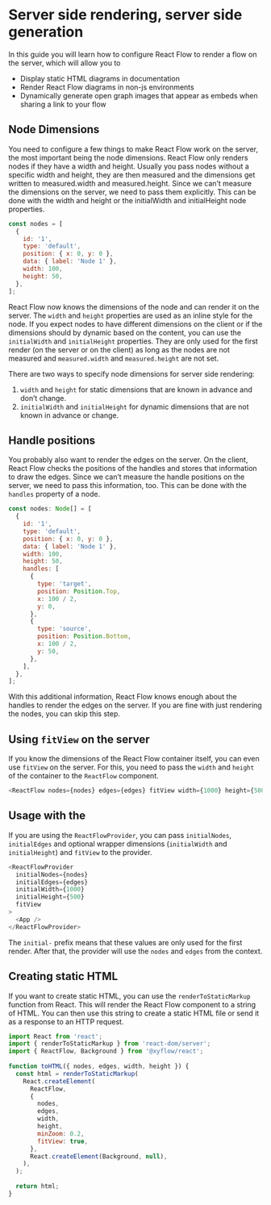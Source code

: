 # Server side rendering, server side generation

In this guide you will learn how to configure React Flow to render a flow on the server, which will allow you to
- Display static HTML diagrams in documentation
- Render React Flow diagrams in non-js environments
- Dynamically generate open graph images that appear as embeds when sharing a link to your flow

## Node Dimensions

You need to configure a few things to make React Flow work on the server, the most important being the node dimensions. React Flow only renders nodes if they have a width and height. Usually you pass nodes without a specific width and height, they are then measured and the dimensions get written to measured.width and measured.height. Since we can’t measure the dimensions on the server, we need to pass them explicitly. This can be done with the width and height or the initialWidth and initialHeight node properties.

```javascript
const nodes = [
  {
    id: '1',
    type: 'default',
    position: { x: 0, y: 0 },
    data: { label: 'Node 1' },
    width: 100,
    height: 50,
  },
];
```

React Flow now knows the dimensions of the node and can render it on the server. The ```width``` and ```height``` properties are used as an inline style for the node. If you expect nodes to have different dimensions on the client or if the dimensions should by dynamic based on the content, you can use the ```initialWidth``` and ```initialHeight``` properties. They are only used for the first render (on the server or on the client) as long as the nodes are not measured and ```measured.width``` and ```measured.height``` are not set.

There are two ways to specify node dimensions for server side rendering:

1. ```width``` and ```height``` for static dimensions that are known in advance and don’t change.
2. ```initialWidth``` and ```initialHeight``` for dynamic dimensions that are not known in advance or change.

## Handle positions

You probably also want to render the edges on the server. On the client, React Flow checks the positions of the handles and stores that information to draw the edges. Since we can’t measure the handle positions on the server, we need to pass this information, too. This can be done with the ```handles``` property of a node.

```javascript
const nodes: Node[] = [
  {
    id: '1',
    type: 'default',
    position: { x: 0, y: 0 },
    data: { label: 'Node 1' },
    width: 100,
    height: 50,
    handles: [
      {
        type: 'target',
        position: Position.Top,
        x: 100 / 2,
        y: 0,
      },
      {
        type: 'source',
        position: Position.Bottom,
        x: 100 / 2,
        y: 50,
      },
    ],
  },
];
```

With this additional information, React Flow knows enough about the handles to render the edges on the server. If you are fine with just rendering the nodes, you can skip this step.

## Using ```fitView``` on the server

If you know the dimensions of the React Flow container itself, you can even use ```fitView``` on the server. For this, you need to pass the ```width``` and ```height``` of the container to the ```ReactFlow``` component.

```javascript
<ReactFlow nodes={nodes} edges={edges} fitView width={1000} height={500} />
```

## Usage with the <ReactFlowProvider>

If you are using the ```ReactFlowProvider```, you can pass ```initialNodes```, ```initialEdges``` and optional wrapper dimensions (```initialWidth``` and ```initialHeight```) and ```fitView``` to the provider.

```javascript
<ReactFlowProvider
  initialNodes={nodes}
  initialEdges={edges}
  initialWidth={1000}
  initialHeight={500}
  fitView
>
  <App />
</ReactFlowProvider>
```
The ```initial-``` prefix means that these values are only used for the first render. After that, the provider will use the ```nodes``` and ```edges``` from the context.

## Creating static HTML

If you want to create static HTML, you can use the ```renderToStaticMarkup``` function from React. This will render the React Flow component to a string of HTML. You can then use this string to create a static HTML file or send it as a response to an HTTP request.

```javascript
import React from 'react';
import { renderToStaticMarkup } from 'react-dom/server';
import { ReactFlow, Background } from '@xyflow/react';
 
function toHTML({ nodes, edges, width, height }) {
  const html = renderToStaticMarkup(
    React.createElement(
      ReactFlow,
      {
        nodes,
        edges,
        width,
        height,
        minZoom: 0.2,
        fitView: true,
      },
      React.createElement(Background, null),
    ),
  );
 
  return html;
}
```









